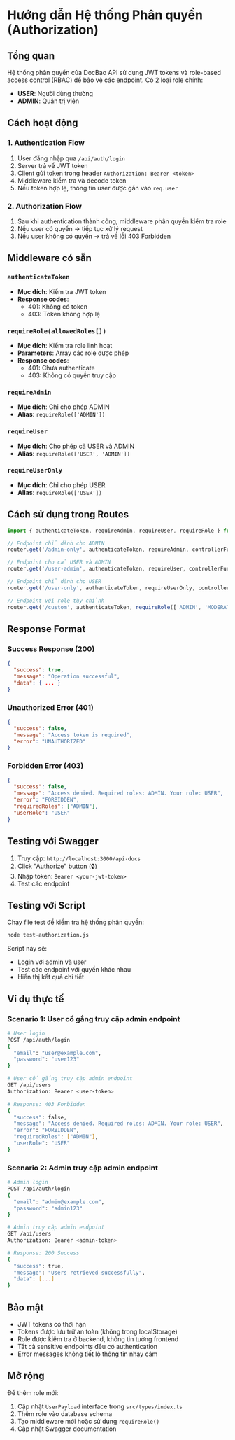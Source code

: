 # Hướng dẫn Hệ thống Phân quyền (Authorization)

## Tổng quan

Hệ thống phân quyền của DocBao API sử dụng JWT tokens và role-based access control (RBAC) để bảo vệ các endpoint. Có 2 loại role chính:

- **USER**: Người dùng thường
- **ADMIN**: Quản trị viên

## Cách hoạt động

### 1. Authentication Flow
1. User đăng nhập qua `/api/auth/login`
2. Server trả về JWT token
3. Client gửi token trong header `Authorization: Bearer <token>`
4. Middleware kiểm tra và decode token
5. Nếu token hợp lệ, thông tin user được gắn vào `req.user`

### 2. Authorization Flow
1. Sau khi authentication thành công, middleware phân quyền kiểm tra role
2. Nếu user có quyền → tiếp tục xử lý request
3. Nếu user không có quyền → trả về lỗi 403 Forbidden

## Middleware có sẵn

### `authenticateToken`
- **Mục đích**: Kiểm tra JWT token
- **Response codes**: 
  - 401: Không có token
  - 403: Token không hợp lệ

### `requireRole(allowedRoles[])`
- **Mục đích**: Kiểm tra role linh hoạt
- **Parameters**: Array các role được phép
- **Response codes**:
  - 401: Chưa authenticate
  - 403: Không có quyền truy cập

### `requireAdmin`
- **Mục đích**: Chỉ cho phép ADMIN
- **Alias**: `requireRole(['ADMIN'])`

### `requireUser`
- **Mục đích**: Cho phép cả USER và ADMIN
- **Alias**: `requireRole(['USER', 'ADMIN'])`

### `requireUserOnly`
- **Mục đích**: Chỉ cho phép USER
- **Alias**: `requireRole(['USER'])`

## Cách sử dụng trong Routes

```typescript
import { authenticateToken, requireAdmin, requireUser, requireRole } from '../middleware/auth';

// Endpoint chỉ dành cho ADMIN
router.get('/admin-only', authenticateToken, requireAdmin, controllerFunction);

// Endpoint cho cả USER và ADMIN
router.get('/user-admin', authenticateToken, requireUser, controllerFunction);

// Endpoint chỉ dành cho USER
router.get('/user-only', authenticateToken, requireUserOnly, controllerFunction);

// Endpoint với role tùy chỉnh
router.get('/custom', authenticateToken, requireRole(['ADMIN', 'MODERATOR']), controllerFunction);
```

## Response Format

### Success Response (200)
```json
{
  "success": true,
  "message": "Operation successful",
  "data": { ... }
}
```

### Unauthorized Error (401)
```json
{
  "success": false,
  "message": "Access token is required",
  "error": "UNAUTHORIZED"
}
```

### Forbidden Error (403)
```json
{
  "success": false,
  "message": "Access denied. Required roles: ADMIN. Your role: USER",
  "error": "FORBIDDEN",
  "requiredRoles": ["ADMIN"],
  "userRole": "USER"
}
```

## Testing với Swagger

1. Truy cập: `http://localhost:3000/api-docs`
2. Click "Authorize" button (🔒)
3. Nhập token: `Bearer <your-jwt-token>`
4. Test các endpoint

## Testing với Script

Chạy file test để kiểm tra hệ thống phân quyền:

```bash
node test-authorization.js
```

Script này sẽ:
- Login với admin và user
- Test các endpoint với quyền khác nhau
- Hiển thị kết quả chi tiết

## Ví dụ thực tế

### Scenario 1: User cố gắng truy cập admin endpoint
```bash
# User login
POST /api/auth/login
{
  "email": "user@example.com",
  "password": "user123"
}

# User cố gắng truy cập admin endpoint
GET /api/users
Authorization: Bearer <user-token>

# Response: 403 Forbidden
{
  "success": false,
  "message": "Access denied. Required roles: ADMIN. Your role: USER",
  "error": "FORBIDDEN",
  "requiredRoles": ["ADMIN"],
  "userRole": "USER"
}
```

### Scenario 2: Admin truy cập admin endpoint
```bash
# Admin login
POST /api/auth/login
{
  "email": "admin@example.com",
  "password": "admin123"
}

# Admin truy cập admin endpoint
GET /api/users
Authorization: Bearer <admin-token>

# Response: 200 Success
{
  "success": true,
  "message": "Users retrieved successfully",
  "data": [...]
}
```

## Bảo mật

- JWT tokens có thời hạn
- Tokens được lưu trữ an toàn (không trong localStorage)
- Role được kiểm tra ở backend, không tin tưởng frontend
- Tất cả sensitive endpoints đều có authentication
- Error messages không tiết lộ thông tin nhạy cảm

## Mở rộng

Để thêm role mới:
1. Cập nhật `UserPayload` interface trong `src/types/index.ts`
2. Thêm role vào database schema
3. Tạo middleware mới hoặc sử dụng `requireRole()`
4. Cập nhật Swagger documentation 